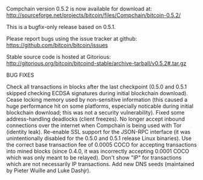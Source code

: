 Compchain version 0.5.2 is now available for download at:
http://sourceforge.net/projects/bitcoin/files/Compchain/bitcoin-0.5.2/

This is a bugfix-only release based on 0.5.1.

Please report bugs using the issue tracker at github:
https://github.com/bitcoin/bitcoin/issues

Stable source code is hosted at Gitorious:
http://gitorious.org/bitcoin/bitcoind-stable/archive-tarball/v0.5.2#.tar.gz

BUG FIXES

Check all transactions in blocks after the last checkpoint (0.5.0 and 0.5.1 skipped checking ECDSA signatures during initial blockchain download).
Cease locking memory used by non-sensitive information (this caused a huge performance hit on some platforms, especially noticable during initial blockchain download; this was
not a security vulnerability).
Fixed some address-handling deadlocks (client freezes).
No longer accept inbound connections over the internet when Compchain is being used with Tor (identity leak).
Re-enable SSL support for the JSON-RPC interface (it was unintentionally disabled for the 0.5.0 and 0.5.1 release Linux binaries).
Use the correct base transaction fee of 0.0005 COCO for accepting transactions into mined blocks (since 0.4.0, it was incorrectly accepting 0.0001 COCO which was only meant to be relayed).
Don't show "IP" for transactions which are not necessarily IP transactions.
Add new DNS seeds (maintained by Pieter Wuille and Luke Dashjr).
